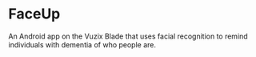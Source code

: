 # FaceUp
An Android app on the Vuzix Blade that uses facial recognition to remind individuals with dementia of who people are.
